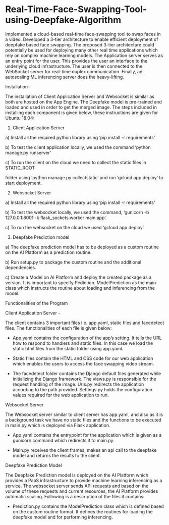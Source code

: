 # Real-Time-Face-Swapping-Tool-using-Deepfake-Algorithm
Implemented a cloud-based real-time face-swapping tool to swap faces in a video. Developed a 3-tier architecture to enable efficient deployment of deepfake based face swapping. The proposed 3-tier architecture could potentially be used for deploying many other
real time applications which rely on complex machine learning models. The Application server serves as an entry point for the user. This provides the user an interface to the underlying cloud infrastructure. The user is then connected to the WebSocket server for real-time duplex communication. Finally, an autoscaling ML inferencing server does the heavy-lifting.

Installation -

The installation of Client Application Server and Websocket is similar as both are hosted on the App Engine. The Deepfake model is pre-trained and loaded and used in order to get the merged image. The steps included in installing each component is given below, these instructions are given for Ubuntu 18.04:

1) Client Application Server

a) Install all the required python library using ‘pip install -r requirements’

b) To test the client application locally, we used the command ‘python manage.py runserver’

c) To run the client on the cloud we need to collect the static files in STATIC_ROOT

folder using ‘python manage.py collectstatic’ and run ‘gcloud app deploy’ to start deployment.

2) Websocket Server

a) Install all the required python library using ‘pip install -r requirements’

b) To test the websocket locally, we used the command, ‘gunicorn -b 127.0.0.1:8001 -k flask_sockets.worker main:app’.

c) To run the websocket on the cloud we used ‘gcloud app deploy’.

3) Deepfake Prediction model

a) The deepfake prediction model has to be deployed as a custom routine on the AI Platform as a prediction routine.

b) Run setup.py to package the custom routine and the additional dependencies.

c) Create a Model on AI Platform and deploy the created package as a version. It is important to specify Pediction. ModelPrediction as the main class which instructs the routine about loading and inferencing from the model.

Functionalities of the Program

Client Application Server - 

The client contains 3 important files i.e. app.yaml, static files and facedetect files. The functionalities of each file is given below:

- App.yaml contains the configuration of the app’s setting. It tells the URL how to respond to handlers and static files. In this case we load the static html files from the static folder using app.yaml.

- Static files contain the HTML and CSS code for our web application which enables the users to access the face swapping video stream.

- The facedetect folder contains the Django default files generated while initializing the Django framework. The views.py is responsible for the request handling of the image. Urls.py redirects the application according to the path provided. Settings.py holds the
configuration values required for the web application to run.

Websocket Server

The Websocket server similar to client server has app.yaml, and also as it is a background task we have no static files and the functions to be executed in main.py which is deployed via Flask application.

- App.yaml contains the entrypoint for the application which is given as a gunicorn command which redirects it to main.py.

- Main.py receives the client frames, makes an api call to the deepfake model and returns the results to the client.

Deepfake Prediction Model

The Deepfake Prediction model is deployed on the AI Platform which provides a PaaS infrastructure to provide machine learning inferencing as a service. The websocket server sends API requests and based on the volume of these requests and current resources, the AI Platform provides automatic scaling.  Following is a description of the files it contains:

- Prediction.py contains the ModelPrediction class which is defined based on the custom routine format. It defines the routines for loading the deepfake model and for performing inferencing.
